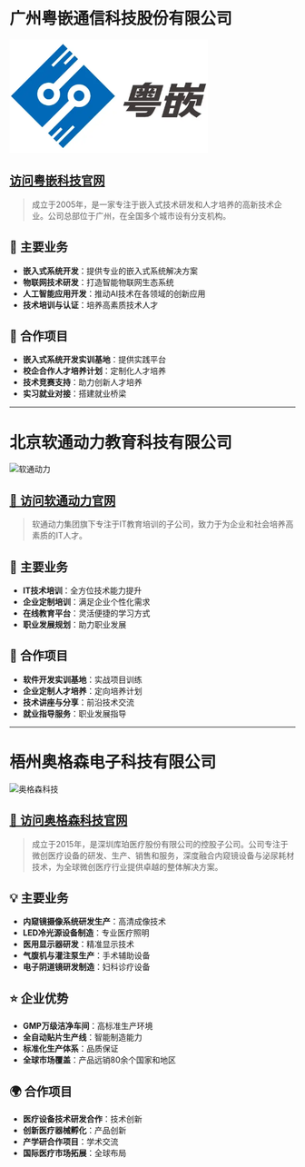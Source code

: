 # 广州粤嵌通信科技股份有限公司

![粤嵌科技](/assets/img/companies/yueqian.png)

## [访问粤嵌科技官网](http://www.gec-edu.org/)

> 成立于2005年，是一家专注于嵌入式技术研发和人才培养的高新技术企业。公司总部位于广州，在全国多个城市设有分支机构。

## 🚀 主要业务

- **嵌入式系统开发**：提供专业的嵌入式系统解决方案
- **物联网技术研发**：打造智能物联网生态系统
- **人工智能应用开发**：推动AI技术在各领域的创新应用
- **技术培训与认证**：培养高素质技术人才

## 🤝 合作项目

- **嵌入式系统开发实训基地**：提供实践平台
- **校企合作人才培养计划**：定制化人才培养
- **技术竞赛支持**：助力创新人才培养
- **实习就业对接**：搭建就业桥梁

---

# 北京软通动力教育科技有限公司

![软通动力](/assets/img/companies/isoftstone.png)

## [🔗 访问软通动力官网](https://www.isoftstone.com)

> 软通动力集团旗下专注于IT教育培训的子公司，致力于为企业和社会培养高素质的IT人才。

## 🎯 主要业务

- **IT技术培训**：全方位技术能力提升
- **企业定制培训**：满足企业个性化需求
- **在线教育平台**：灵活便捷的学习方式
- **职业发展规划**：助力职业发展

## 🌟 合作项目

- **软件开发实训基地**：实战项目训练
- **企业定制人才培养**：定向培养计划
- **技术讲座与分享**：前沿技术交流
- **就业指导服务**：职业发展指导

---

# 梧州奥格森电子科技有限公司

![奥格森科技](/assets/img/companies/ogson.png)

## [🔗 访问奥格森科技官网](https://www.ogson.com)

> 成立于2015年，是深圳库珀医疗股份有限公司的控股子公司。公司专注于微创医疗设备的研发、生产、销售和服务，深度融合内窥镜设备与泌尿耗材技术，为全球微创医疗行业提供卓越的整体解决方案。

## 💡 主要业务

- **内窥镜摄像系统研发生产**：高清成像技术
- **LED冷光源设备制造**：专业医疗照明
- **医用显示器研发**：精准显示技术
- **气腹机与灌注泵生产**：手术辅助设备
- **电子阴道镜研发制造**：妇科诊疗设备

## ⭐ 企业优势

- **GMP万级洁净车间**：高标准生产环境
- **全自动贴片生产线**：智能制造能力
- **标准化生产体系**：品质保证
- **全球市场覆盖**：产品远销80余个国家和地区

## 🌍 合作项目

- **医疗设备技术研发合作**：技术创新
- **创新医疗器械孵化**：产品创新
- **产学研合作项目**：学术交流
- **国际医疗市场拓展**：全球布局


